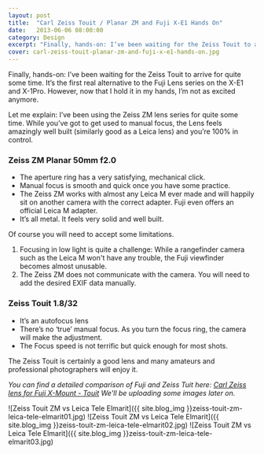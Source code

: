 ```yaml
---
layout: post
title:  "Carl Zeiss Touit / Planar ZM and Fuji X-E1 Hands On"
date:   2013-06-06 08:00:00
category: Design
excerpt: "Finally, hands-on: I’ve been waiting for the Zeiss Touit to arrive for quite some time. It’s the first real alternative to the Fuji Lens series on the X-E1 and X-1Pro. However, now that I hold it in my hands, I’m not as excited anymore."
cover: carl-zeiss-touit-planar-zm-and-fuji-x-e1-hands-on.jpg
---
```


Finally, hands-on: I’ve been waiting for the Zeiss Touit to arrive for quite some time. It’s the first real alternative to the Fuji Lens series on the X-E1 and X-1Pro. However, now that I hold it in my hands, I’m not as excited anymore.

Let me explain: I’ve been using the Zeiss ZM lens series for quite some time. While you’ve got to get used to manual focus, the Lens feels amazingly well built (similarly good as a Leica lens) and you’re 100% in control.

### Zeiss ZM Planar 50mm f2.0

- The aperture ring has a very satisfying, mechanical click.
- Manual focus is smooth and quick once you have some practice.
- The Zeiss ZM works with almost any Leica M ever made and will happily sit on another camera with the correct adapter. Fuji even offers an official Leica M adapter.
- It’s all metal. It feels very solid and well built.

Of course you will need to accept some limitations.

1. Focusing in low light is quite a challenge: While a rangefinder camera such as the Leica M won't have any trouble, the Fuji viewfinder becomes almost unusable.
2. The Zeiss ZM does not communicate with the camera. You will need to add the desired EXIF data manually.

### Zeiss Touit 1.8/32

- It’s an autofocus lens
- There’s no ‘true’ manual focus. As you turn the focus ring, the camera will make the adjustment.
- The Focus speed is not terrific but quick enough for most shots.

The Zeiss Touit is certainly a good lens and many amateurs and professional photographers will enjoy it.

_You can find a detailed comparison of Fuji and Zeiss Tuit here: [Carl Zeiss lens for Fuji X-Mount - Touit][link]
We'll be uploading some images later on._

![Zeiss Touit ZM vs Leica Tele Elmarit]({{ site.blog_img }}zeiss-touit-zm-leica-tele-elmarit01.jpg)
![Zeiss Touit ZM vs Leica Tele Elmarit]({{ site.blog_img }}zeiss-touit-zm-leica-tele-elmarit02.jpg)
![Zeiss Touit ZM vs Leica Tele Elmarit]({{ site.blog_img }}zeiss-touit-zm-leica-tele-elmarit03.jpg)

[link]: http://dunkelkammer.co/blog/entry/carl-zeiss-lens-for-fuji-x-mount-touit
